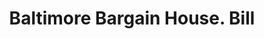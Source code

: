 ---
doi: 10.7916/D8WM2RF0
date_other: '1912'
date_other_textual: '1912'
form: printed ephemera
genre:
- Invoices
name:
- Baltimore Bargain House
object_in_context_url: https://biggert.cul.columbia.edu/items/view/ave_biggert_00541
subject_hierarchical_geographic:
- Baltimore, Maryland, United States
subject_name:
- Baltimore Bargain House
title: Baltimore Bargain House. Bill
sort_title: Baltimore Bargain House. Bill
call_number: ave_biggert_00541
coordinates:
- 39.28333333333333,-76.61666666666666
pid: ave_biggert_00541
identifiers: ave_biggert_00541
permalink: /biggert/ave_biggert_00541/
layout: iiif-image-page
---